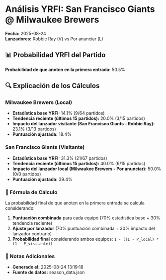 # Análisis YRFI: San Francisco Giants @ Milwaukee Brewers

**Fecha:** 2025-08-24  
**Lanzadores:** Robbie Ray (V) vs Por anunciar (L)

## 📊 Probabilidad YRFI del Partido

**Probabilidad de que anoten en la primera entrada:** 50.5%

## 🔍 Explicación de los Cálculos

### Milwaukee Brewers (Local)
- **Estadística base YRFI:** 14.1% (9/64 partidos)
- **Tendencia reciente (últimos 15 partidos):** 20.0% (3/15 partidos)
- **Impacto del lanzador visitante (San Francisco Giants - Robbie Ray):** 23.1% (3/13 partidos)
- **Puntuación ajustada:** 18.4%

### San Francisco Giants (Visitante)
- **Estadística base YRFI:** 31.3% (21/67 partidos)
- **Tendencia reciente (últimos 15 partidos):** 40.0% (6/15 partidos)
- **Impacto del lanzador local (Milwaukee Brewers - Por anunciar):** 50.0% (0/0 partidos)
- **Puntuación ajustada:** 39.4%

### 📝 Fórmula de Cálculo

La probabilidad final de que anoten en la primera entrada se calcula considerando:
1. **Puntuación combinada** para cada equipo (70% estadística base + 30% tendencia reciente)
2. **Ajuste por lanzador** (70% puntuación combinada + 30% impacto del lanzador contrario)
3. **Probabilidad final** considerando ambos equipos: `1 - ((1 - P_local) * (1 - P_visitante))`

### 📌 Notas Adicionales

- **Generado el:** 2025-08-24 13:19:18
- **Fuente de datos:** season_data.json
